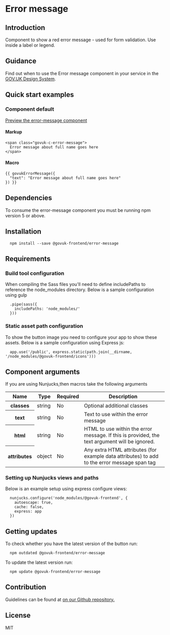 # Error message

## Introduction

Component to show a red error message - used for form validation. Use inside a label or legend.

## Guidance

Find out when to use the Error message component in your service in the [GOV.UK Design System](https://govuk-design-system-production.cloudapps.digital/components/error-message).

## Quick start examples

### Component default

[Preview the error-message component](http://govuk-frontend-review.herokuapp.com/components/error-message/preview)

#### Markup

    <span class="govuk-c-error-message">
      Error message about full name goes here
    </span>

#### Macro

    {{ govukErrorMessage({
      "text": "Error message about full name goes here"
    }) }}

## Dependencies

To consume the error-message component you must be running npm version 5 or above.

## Installation

      npm install --save @govuk-frontend/error-message

## Requirements

### Build tool configuration

When compiling the Sass files you'll need to define includePaths to reference the node_modules directory. Below is a sample configuration using gulp

      .pipe(sass({
        includePaths: 'node_modules/'
      }))

### Static asset path configuration

To show the button image you need to configure your app to show these assets. Below is a sample configuration using Express js:

      app.use('/public', express.static(path.join(__dirname, '/node_modules/@govuk-frontend/icons')))

## Component arguments

If you are using Nunjucks,then macros take the following arguments

<table class="govuk-c-table">

<thead class="govuk-c-table__head">

<tr class="govuk-c-table__row">

<th class="govuk-c-table__header" scope="col">Name</th>

<th class="govuk-c-table__header" scope="col">Type</th>

<th class="govuk-c-table__header" scope="col">Required</th>

<th class="govuk-c-table__header" scope="col">Description</th>

</tr>

</thead>

<tbody class="govuk-c-table__body">

<tr class="govuk-c-table__row">

<th class="govuk-c-table__header" scope="row">classes</th>

<td class="govuk-c-table__cell ">string</td>

<td class="govuk-c-table__cell ">No</td>

<td class="govuk-c-table__cell ">Optional additional classes</td>

</tr>

<tr class="govuk-c-table__row">

<th class="govuk-c-table__header" scope="row">text</th>

<td class="govuk-c-table__cell ">string</td>

<td class="govuk-c-table__cell ">No</td>

<td class="govuk-c-table__cell ">Text to use within the error message</td>

</tr>

<tr class="govuk-c-table__row">

<th class="govuk-c-table__header" scope="row">html</th>

<td class="govuk-c-table__cell ">string</td>

<td class="govuk-c-table__cell ">No</td>

<td class="govuk-c-table__cell ">HTML to use within the error message. If this is provided, the text argument will be ignored.</td>

</tr>

<tr class="govuk-c-table__row">

<th class="govuk-c-table__header" scope="row">attributes</th>

<td class="govuk-c-table__cell ">object</td>

<td class="govuk-c-table__cell ">No</td>

<td class="govuk-c-table__cell ">Any extra HTML attributes (for example data attributes) to add to the error message span tag</td>

</tr>

</tbody>

</table>

### Setting up Nunjucks views and paths

Below is an example setup using express configure views:

      nunjucks.configure('node_modules/@govuk-frontend', {
        autoescape: true,
        cache: false,
        express: app
      })

## Getting updates

To check whether you have the latest version of the button run:

      npm outdated @govuk-frontend/error-message

To update the latest version run:

      npm update @govuk-frontend/error-message

## Contribution

Guidelines can be found at [on our Github repository.](https://github.com/alphagov/govuk-frontend/blob/master/CONTRIBUTING.md "link to contributing guidelines on our github repository")

## License

MIT